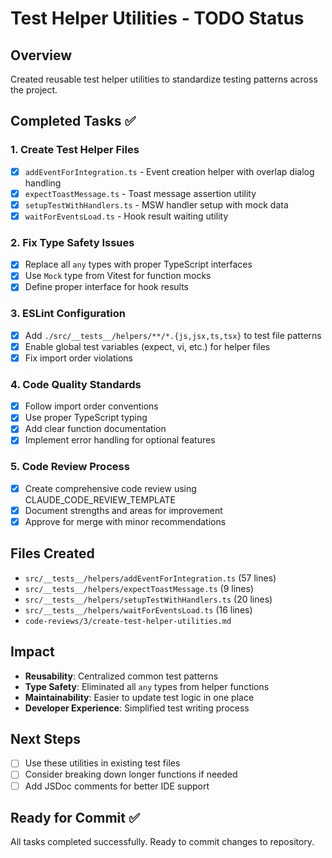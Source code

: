 # Test Helper Utilities - TODO Status

## Overview

Created reusable test helper utilities to standardize testing patterns across the project.

## Completed Tasks ✅

### 1. Create Test Helper Files

- [x] `addEventForIntegration.ts` - Event creation helper with overlap dialog handling
- [x] `expectToastMessage.ts` - Toast message assertion utility
- [x] `setupTestWithHandlers.ts` - MSW handler setup with mock data
- [x] `waitForEventsLoad.ts` - Hook result waiting utility

### 2. Fix Type Safety Issues

- [x] Replace all `any` types with proper TypeScript interfaces
- [x] Use `Mock` type from Vitest for function mocks
- [x] Define proper interface for hook results

### 3. ESLint Configuration

- [x] Add `./src/__tests__/helpers/**/*.{js,jsx,ts,tsx}` to test file patterns
- [x] Enable global test variables (expect, vi, etc.) for helper files
- [x] Fix import order violations

### 4. Code Quality Standards

- [x] Follow import order conventions
- [x] Use proper TypeScript typing
- [x] Add clear function documentation
- [x] Implement error handling for optional features

### 5. Code Review Process

- [x] Create comprehensive code review using CLAUDE_CODE_REVIEW_TEMPLATE
- [x] Document strengths and areas for improvement
- [x] Approve for merge with minor recommendations

## Files Created

- `src/__tests__/helpers/addEventForIntegration.ts` (57 lines)
- `src/__tests__/helpers/expectToastMessage.ts` (9 lines)
- `src/__tests__/helpers/setupTestWithHandlers.ts` (20 lines)
- `src/__tests__/helpers/waitForEventsLoad.ts` (16 lines)
- `code-reviews/3/create-test-helper-utilities.md`

## Impact

- **Reusability**: Centralized common test patterns
- **Type Safety**: Eliminated all `any` types from helper functions
- **Maintainability**: Easier to update test logic in one place
- **Developer Experience**: Simplified test writing process

## Next Steps

- [ ] Use these utilities in existing test files
- [ ] Consider breaking down longer functions if needed
- [ ] Add JSDoc comments for better IDE support

## Ready for Commit ✅

All tasks completed successfully. Ready to commit changes to repository.
